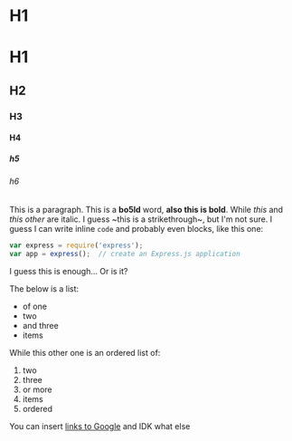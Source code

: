 # H1
# H1 ###
## H2
### H3
#### H4
##### h5
###### h6


This is a paragraph. This is a **bo5ld** word, __also this is bold__. While *this* and _this other_ are italic. I guess ~this is a strikethrough~, but I'm not sure. I guess I can write inline `code` and probably even blocks, like this one:

```js
var express = require('express');
var app = express();  // create an Express.js application
```

I guess this is enough... Or is it?

The below is a list:

- of one
- two
- and three
- items

While this other one is an ordered list of:

1. two
2. three
3. or more
4. items
5. ordered

You can insert [links to Google](https://google.com) and IDK what else
